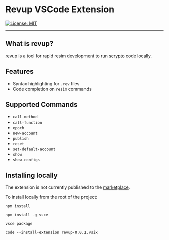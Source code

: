 # Revup VSCode Extension

[![License: MIT](https://img.shields.io/badge/License-MIT-yellow.svg)](https://opensource.org/licenses/MIT)

---

## What is revup?

[revup](https://github.com/RadGuild/revup) is a tool for rapid resim development to run [scrypto](https://github.com/radixdlt/radixdlt-scrypto) code locally.

## Features

- Syntax highlighting for `.rev` files
- Code completion on `resim` commands

## Supported Commands

- `call-method`
- `call-function`
- `epoch`
- `new-account`
- `publish`
- `reset`
- `set-default-account`
- `show`
- `show-configs`

## Installing locally

The extension is not currently published to the [marketplace](https://marketplace.visualstudio.com/vscode).

To install locally from the root of the project:

`npm install`

`npm install -g vsce`

`vsce package`

`code --install-extension revup-0.0.1.vsix`
